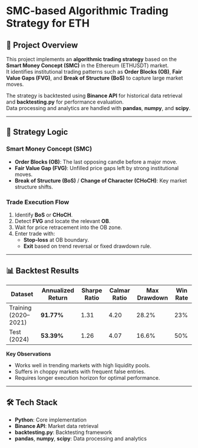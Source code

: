 # SMC-based Algorithmic Trading Strategy for ETH

## 📌 Project Overview
This project implements an **algorithmic trading strategy** based on the **Smart Money Concept (SMC)** in the Ethereum (ETHUSDT) market.  
It identifies institutional trading patterns such as **Order Blocks (OB)**, **Fair Value Gaps (FVG)**, and **Break of Structure (BoS)** to capture large market moves.

The strategy is backtested using **Binance API** for historical data retrieval and **backtesting.py** for performance evaluation.  
Data processing and analytics are handled with **pandas**, **numpy**, and **scipy**.

---

## 🎯 Strategy Logic

### Smart Money Concept (SMC)
- **Order Blocks (OB)**: The last opposing candle before a major move.
- **Fair Value Gap (FVG)**: Unfilled price gaps left by strong institutional moves.
- **Break of Structure (BoS)** / **Change of Character (CHoCH)**: Key market structure shifts.

### Trade Execution Flow
1. Identify **BoS** or **CHoCH**.
2. Detect **FVG** and locate the relevant **OB**.
3. Wait for price retracement into the OB zone.
4. Enter trade with:
   - **Stop-loss** at OB boundary.
   - **Exit** based on trend reversal or fixed drawdown rule.

---

## 📊 Backtest Results

| Dataset       | Annualized Return | Sharpe Ratio | Calmar Ratio | Max Drawdown | Win Rate |
|---------------|------------------|--------------|--------------|--------------|----------|
| Training (2020–2021) | **91.77%** | 1.31 | 4.20 | 28.2% | 23% |
| Test (2024)   | **53.39%** | 1.26 | 4.07 | 16.6% | 50% |

**Key Observations**
- Works well in trending markets with high liquidity pools.
- Suffers in choppy markets with frequent false entries.
- Requires longer execution horizon for optimal performance.

---

## 🛠️ Tech Stack
- **Python**: Core implementation
- **Binance API**: Market data retrieval
- **backtesting.py**: Backtesting framework
- **pandas**, **numpy**, **scipy**: Data processing and analytics
